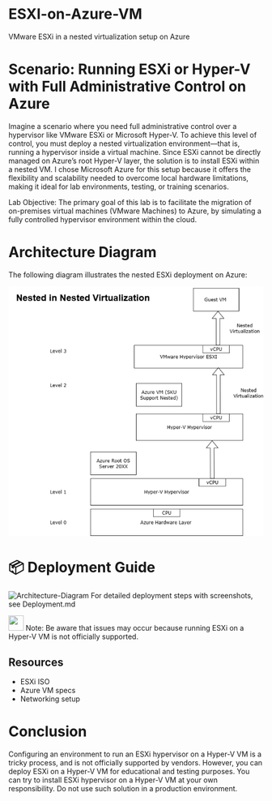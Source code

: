 # ESXI-on-Azure-VM
VMware ESXi in a nested virtualization setup on Azure

# Scenario: Running ESXi or Hyper-V with Full Administrative Control on Azure

Imagine a scenario where you need full administrative control over a hypervisor like VMware ESXi or Microsoft Hyper-V. To achieve this level of control, you must deploy a nested virtualization environment—that is, running a hypervisor inside a virtual machine.
Since ESXi cannot be directly managed on Azure’s root Hyper-V layer, the solution is to install ESXi within a nested VM. I chose Microsoft Azure for this setup because it offers the flexibility and scalability needed to overcome local hardware limitations, making it ideal for lab environments, testing, or training scenarios. 

Lab Objective:
The primary goal of this lab is to facilitate the migration of on-premises virtual machines (VMware Machines) to Azure, by simulating a fully controlled hypervisor environment within the cloud.

# Architecture Diagram

The following diagram illustrates the nested ESXi deployment on Azure:

![Architecture Diagram2](images/Architecture-Diagram.png)

# 📦 Deployment Guide

<img width="670" height="656" alt="Architecture-Diagram" src="https://github.com/user-attachments/assets/853391fd-f105-4174-9a8c-06b1b1085219" />
For detailed deployment steps with screenshots, see Deployment.md

<img width="30" height="30" src="https://github.com/user-attachments/assets/8f3fccee-4ff8-4f7e-8d40-ef66d415a724"/> Note: Be aware that issues may occur because running ESXi on a Hyper-V VM is not officially supported.

## Resources
- ESXi ISO
- Azure VM specs
- Networking setup
  
# Conclusion
Configuring an environment to run an ESXi hypervisor on a Hyper-V VM is a tricky process, and is not officially supported by vendors. However, you can deploy ESXi on a Hyper-V VM for educational and testing purposes. You can try to install ESXi hypervisor on a Hyper-V VM at your own responsibility. Do not use such solution in a production environment.


